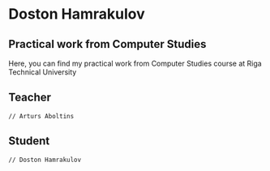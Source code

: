 # Doston Hamrakulov

## Practical work from Computer Studies
  
Here, you can find my practical work from Computer Studies course at Riga Technical University


## Teacher
```[artursaboltins]
// Arturs Aboltins 
```
## Student
```[dostonhamrakulov]
// Doston Hamrakulov 
```
